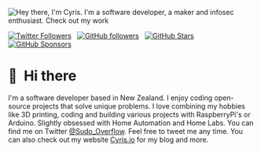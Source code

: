 ![Hey there, I'm Cyris. I'm a software developer, a maker and infosec enthusiast. Check out my work](https://github.com/CyrisXD/CyrisXD/raw/master/header.gif)

[![Twitter Followers](https://img.shields.io/twitter/follow/sudo_overflow?color=0E7FC0&logo=twitter&style=for-the-badge&label=Twitter)](https://twitter.com/sudo_overflow) &nbsp; [![GitHub followers](https://img.shields.io/github/followers/CyrisXD?logo=GitHub&style=for-the-badge)](https://github.com/CyrisXD) &nbsp; [![GitHub Stars](https://img.shields.io/github/stars/CyrisXD?logo=github&style=for-the-badge)](https://github.com/CyrisXD) &nbsp; [![GitHub Sponsors](https://img.shields.io/github/sponsors/CyrisXD?color=BF4B8A&logo=githubsponsors&style=for-the-badge&label=Sponsor%20on%20Github)](https://github.com/sponsors/CyrisXD)

# 👋 &nbsp;Hi there

I'm a software developer based in New Zealand. I enjoy coding open-source projects that solve unique problems. I love combining my hobbies like 3D printing, coding and building various projects with RaspberryPi's or Arduino. Slightly obsessed with Home Automation and Home Labs. You can find me on Twitter [@Sudo_Overflow](https://twitter.com/sudo_overflow). Feel free to tweet me any time. You can also check out my website [Cyris.io](https://Cyris.io) for my blog and more.

